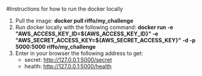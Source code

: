 #Instructions for how to run the docker locally
1. Pull the image: **docker pull riffo/my_challenge**
2. Run docker locally with the following command: **docker run -e "AWS_ACCESS_KEY_ID=${AWS_ACCESS_KEY_ID}" -e "AWS_SECRET_ACCESS_KEY=${AWS_SECRET_ACCESS_KEY}" -d -p 5000:5000 riffo/my_challenge**
3. Enter in your browser the following address to get:
   * secret: http://127.0.0.1:5000/secret
   * health: http://127.0.0.1:5000/health
